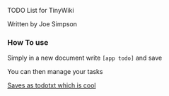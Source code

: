TODO List for TinyWiki

Written by Joe Simpson

### How To use

Simply in a new document write `[app todo]` and save

You can then manage your tasks

[Saves as todotxt which is cool](http://todotxt.com)

